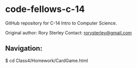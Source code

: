 code-fellows-c-14
=================

GitHub repository for C-14 Intro to Computer Science.

Original author: Rory Sterley
Contact: rorysterley@gmail.com

Navigation:
-----------

$ cd Class4/Homework/CardGame.html
